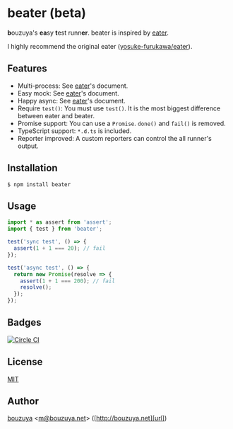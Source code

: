 # beater (beta)

**b**ouzuya's **ea**sy **t**est runn**er**. beater is inspired by [eater][yosuke-furukawa/eater].

I highly recommend the original eater ([yosuke-furukawa/eater][]).

[yosuke-furukawa/eater]: https://github.com/yosuke-furukawa/eater

## Features

- Multi-process: See [eater][yosuke-furukawa/eater]'s document.
- Easy mock: See [eater][yosuke-furukawa/eater]'s document.
- Happy async: See [eater][yosuke-furukawa/eater]'s document.
- Require `test()`: You must use `test()`. It is the most biggest difference between eater and beater.
- Promise support: You can use a `Promise`. `done()` and `fail()` is removed.
- TypeScript support: `*.d.ts` is included.
- Reporter improved: A custom reporters can control the all runner's output.

## Installation

```
$ npm install beater
```

## Usage

```ts
import * as assert from 'assert';
import { test } from 'beater';

test('sync test', () => {
  assert(1 + 1 === 20); // fail
});

test('async test', () => {
  return new Promise(resolve => {
    assert(1 + 1 === 200); // fail
    resolve();
  });
});
```

## Badges

[![Circle CI][circleci-badge-url]][circleci-url]

## License

[MIT](LICENSE)

## Author

[bouzuya][user] &lt;[m@bouzuya.net][email]&gt; ([http://bouzuya.net][url])

[user]: https://github.com/bouzuya
[email]: mailto:m@bouzuya.net
[url]: http://bouzuya.net
[circleci-badge-url]: https://circleci.com/gh/bouzuya/beater.svg?style=svg
[circleci-url]: https://circleci.com/gh/bouzuya/beater
